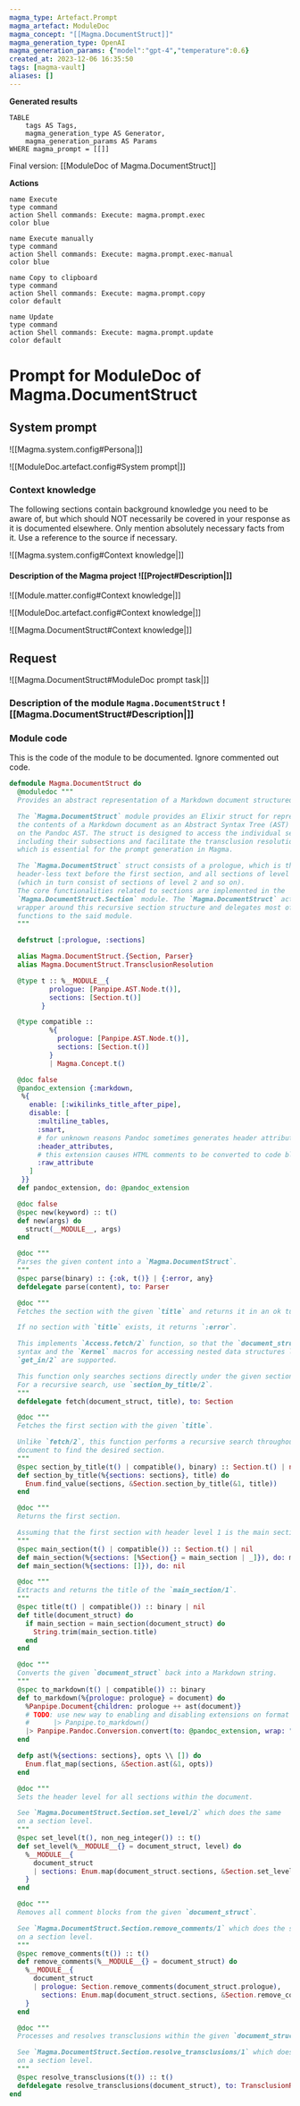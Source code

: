 ```yaml
---
magma_type: Artefact.Prompt
magma_artefact: ModuleDoc
magma_concept: "[[Magma.DocumentStruct]]"
magma_generation_type: OpenAI
magma_generation_params: {"model":"gpt-4","temperature":0.6}
created_at: 2023-12-06 16:35:50
tags: [magma-vault]
aliases: []
---
```


**Generated results**

```dataview
TABLE
	tags AS Tags,
	magma_generation_type AS Generator,
	magma_generation_params AS Params
WHERE magma_prompt = [[]]
```

Final version: [[ModuleDoc of Magma.DocumentStruct]]

**Actions**

```button
name Execute
type command
action Shell commands: Execute: magma.prompt.exec
color blue
```
```button
name Execute manually
type command
action Shell commands: Execute: magma.prompt.exec-manual
color blue
```
```button
name Copy to clipboard
type command
action Shell commands: Execute: magma.prompt.copy
color default
```
```button
name Update
type command
action Shell commands: Execute: magma.prompt.update
color default
```

# Prompt for ModuleDoc of Magma.DocumentStruct

## System prompt

![[Magma.system.config#Persona|]]

![[ModuleDoc.artefact.config#System prompt|]]

### Context knowledge

The following sections contain background knowledge you need to be aware of, but which should NOT necessarily be covered in your response as it is documented elsewhere. Only mention absolutely necessary facts from it. Use a reference to the source if necessary.

![[Magma.system.config#Context knowledge|]]

#### Description of the Magma project ![[Project#Description|]]

![[Module.matter.config#Context knowledge|]]

![[ModuleDoc.artefact.config#Context knowledge|]]

![[Magma.DocumentStruct#Context knowledge|]]


## Request

![[Magma.DocumentStruct#ModuleDoc prompt task|]]

### Description of the module `Magma.DocumentStruct` ![[Magma.DocumentStruct#Description|]]

### Module code

This is the code of the module to be documented. Ignore commented out code.

```elixir
defmodule Magma.DocumentStruct do
  @moduledoc """
  Provides an abstract representation of a Markdown document structured based on the Pandoc AST.

  The `Magma.DocumentStruct` module provides an Elixir struct for representing
  the contents of a Markdown document as an Abstract Syntax Tree (AST) based
  on the Pandoc AST. The struct is designed to access the individual sections
  including their subsections and facilitate the transclusion resolution feature,
  which is essential for the prompt generation in Magma.

  The `Magma.DocumentStruct` struct consists of a prologue, which is the
  header-less text before the first section, and all sections of level 1
  (which in turn consist of sections of level 2 and so on).
  The core functionalities related to sections are implemented in the
  `Magma.DocumentStruct.Section` module. The `Magma.DocumentStruct` acts as a
  wrapper around this recursive section structure and delegates most of its
  functions to the said module.
  """

  defstruct [:prologue, :sections]

  alias Magma.DocumentStruct.{Section, Parser}
  alias Magma.DocumentStruct.TransclusionResolution

  @type t :: %__MODULE__{
          prologue: [Panpipe.AST.Node.t()],
          sections: [Section.t()]
        }

  @type compatible ::
          %{
            prologue: [Panpipe.AST.Node.t()],
            sections: [Section.t()]
          }
          | Magma.Concept.t()

  @doc false
  @pandoc_extension {:markdown,
   %{
     enable: [:wikilinks_title_after_pipe],
     disable: [
       :multiline_tables,
       :smart,
       # for unknown reasons Pandoc sometimes generates header attributes where there should be none, when this is enabled
       :header_attributes,
       # this extension causes HTML comments to be converted to code blocks
       :raw_attribute
     ]
   }}
  def pandoc_extension, do: @pandoc_extension

  @doc false
  @spec new(keyword) :: t()
  def new(args) do
    struct(__MODULE__, args)
  end

  @doc """
  Parses the given content into a `Magma.DocumentStruct`.
  """
  @spec parse(binary) :: {:ok, t()} | {:error, any}
  defdelegate parse(content), to: Parser

  @doc """
  Fetches the section with the given `title` and returns it in an ok tuple.

  If no section with `title` exists, it returns `:error`.

  This implements `Access.fetch/2` function, so that the `document_struct[title]`
  syntax and the `Kernel` macros for accessing nested data structures like
  `get_in/2` are supported.

  This function only searches sections directly under the given section.
  For a recursive search, use `section_by_title/2`.
  """
  defdelegate fetch(document_struct, title), to: Section

  @doc """
  Fetches the first section with the given `title`.

  Unlike `fetch/2`, this function performs a recursive search throughout the
  document to find the desired section.
  """
  @spec section_by_title(t() | compatible(), binary) :: Section.t() | nil
  def section_by_title(%{sections: sections}, title) do
    Enum.find_value(sections, &Section.section_by_title(&1, title))
  end

  @doc """
  Returns the first section.

  Assuming that the first section with header level 1 is the main section.
  """
  @spec main_section(t() | compatible()) :: Section.t() | nil
  def main_section(%{sections: [%Section{} = main_section | _]}), do: main_section
  def main_section(%{sections: []}), do: nil

  @doc """
  Extracts and returns the title of the `main_section/1`.
  """
  @spec title(t() | compatible()) :: binary | nil
  def title(document_struct) do
    if main_section = main_section(document_struct) do
      String.trim(main_section.title)
    end
  end

  @doc """
  Converts the given `document_struct` back into a Markdown string.
  """
  @spec to_markdown(t() | compatible()) :: binary
  def to_markdown(%{prologue: prologue} = document) do
    %Panpipe.Document{children: prologue ++ ast(document)}
    # TODO: use new way to enabling and disabling extensions on format functions
    #      |> Panpipe.to_markdown()
    |> Panpipe.Pandoc.Conversion.convert(to: @pandoc_extension, wrap: "none")
  end

  defp ast(%{sections: sections}, opts \\ []) do
    Enum.flat_map(sections, &Section.ast(&1, opts))
  end

  @doc """
  Sets the header level for all sections within the document.

  See `Magma.DocumentStruct.Section.set_level/2` which does the same
  on a section level.
  """
  @spec set_level(t(), non_neg_integer()) :: t()
  def set_level(%__MODULE__{} = document_struct, level) do
    %__MODULE__{
      document_struct
      | sections: Enum.map(document_struct.sections, &Section.set_level(&1, level))
    }
  end

  @doc """
  Removes all comment blocks from the given `document_struct`.

  See `Magma.DocumentStruct.Section.remove_comments/1` which does the same
  on a section level.
  """
  @spec remove_comments(t()) :: t()
  def remove_comments(%__MODULE__{} = document_struct) do
    %__MODULE__{
      document_struct
      | prologue: Section.remove_comments(document_struct.prologue),
        sections: Enum.map(document_struct.sections, &Section.remove_comments/1)
    }
  end

  @doc """
  Processes and resolves transclusions within the given `document_struct`.

  See `Magma.DocumentStruct.Section.resolve_transclusions/1` which does the same
  on a section level.
  """
  @spec resolve_transclusions(t()) :: t()
  defdelegate resolve_transclusions(document_struct), to: TransclusionResolution
end

```

